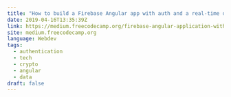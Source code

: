 ```yaml
---
title: "How to build a Firebase Angular app with auth and a real-time database"
date: 2019-04-16T13:35:39Z
link: https://medium.freecodecamp.org/firebase-angular-application-with-auth-and-realtime-database-ae37fef5859d?source=rss----336d898217ee---4
site: medium.freecodecamp.org
language: Webdev
tags:
  - authentication
  - tech
  - crypto
  - angular
  - data
draft: false
---
```

